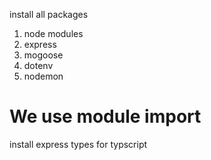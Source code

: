 install all packages

1. node modules
2. express
3. mogoose
4. dotenv
5. nodemon

# We use module import

install express types for typscript
